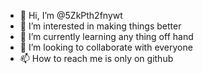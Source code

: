 - 👋 Hi, I’m @5ZkPth2fnywt
- 👀 I’m interested in making things better
- 🌱 I’m currently learning any thing off hand
- 💞️ I’m looking to collaborate with everyone
- 📫 How to reach me is only on github

<!---
5ZkPth2fnywt/5ZkPth2fnywt is a ✨ special ✨ repository because its `README.md` (this file) appears on your GitHub profile.
You can click the Preview link to take a look at your changes.
--->
